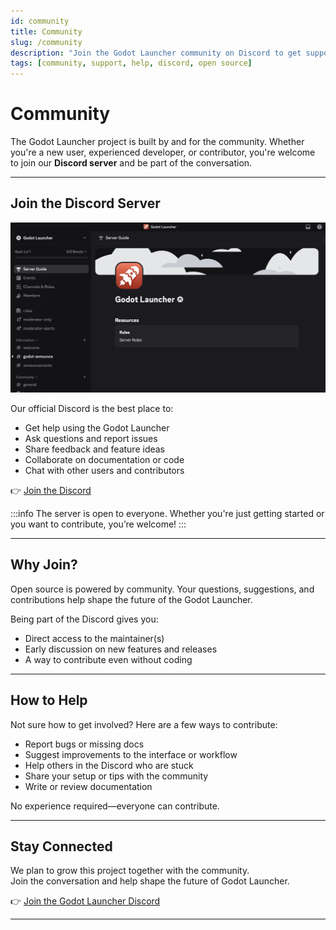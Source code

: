 ```yaml
---
id: community
title: Community
slug: /community
description: "Join the Godot Launcher community on Discord to get support, share ideas, and contribute to the project."
tags: [community, support, help, discord, open source]
---
```


# Community

The Godot Launcher project is built by and for the community. Whether you're a new user, experienced developer, or contributor, you're welcome to join our **Discord server** and be part of the conversation.

---

## Join the Discord Server

![Discord Server](../static/img/discord-screenshot.webp)

Our official Discord is the best place to:

- Get help using the Godot Launcher
- Ask questions and report issues
- Share feedback and feature ideas
- Collaborate on documentation or code
- Chat with other users and contributors

👉 [Join the Discord](https://discord.gg/Ju9jkFJGvz)

:::info
The server is open to everyone. Whether you're just getting started or you want to contribute, you’re welcome!
:::

---

## Why Join?

Open source is powered by community. Your questions, suggestions, and contributions help shape the future of the Godot Launcher.

Being part of the Discord gives you:

- Direct access to the maintainer(s)
- Early discussion on new features and releases
- A way to contribute even without coding

---

## How to Help

Not sure how to get involved? Here are a few ways to contribute:

- Report bugs or missing docs
- Suggest improvements to the interface or workflow
- Help others in the Discord who are stuck
- Share your setup or tips with the community
- Write or review documentation

No experience required—everyone can contribute.

---

## Stay Connected

We plan to grow this project together with the community.  
Join the conversation and help shape the future of Godot Launcher.

👉 [Join the Godot Launcher Discord](https://discord.gg/Ju9jkFJGvz)

---
